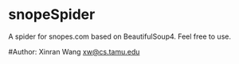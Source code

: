# snopeSpider

A spider for snopes.com based on BeautifulSoup4. Feel free to use.

#Author:
Xinran Wang
xw@cs.tamu.edu
